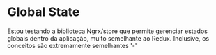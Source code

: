# Global State

Estou testando a biblioteca Ngrx/store que permite gerenciar estados globais dentro da aplicação, muito semelhante ao Redux. Inclusive, os conceitos são extremamente semelhantes '-'
